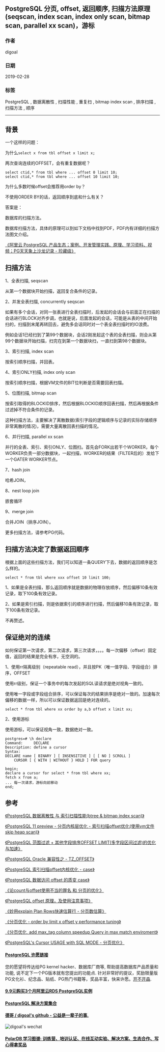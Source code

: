 ## PostgreSQL 分页, offset, 返回顺序, 扫描方法原理(seqscan, index scan, index only scan, bitmap scan, parallel xx scan)，游标  
                                                                 
### 作者                                                                 
digoal                                                                 
                                                                 
### 日期                                                                 
2019-02-28                                                               
                                                                 
### 标签                                                                 
PostgreSQL , 数据离散性 , 扫描性能 , 重复扫 , bitmap index scan , 排序扫描 , 扫描方法 , 顺序        
                                                                 
----                                                                 
                                                                 
## 背景    
一个这样的问题：  
  
为什么```select x from tbl offset x limit x;```  
  
两次查询连续的OFFSET，会有重复数据呢？  
  
```  
select ctid,* from tbl where ... offset 0 limit 10;  
select ctid,* from tbl where ... offset 10 limit 10;  
```  
  
为什么多数时候offset会推荐用order by？  
  
不使用ORDER BY的话，返回顺序到底和什么有关？  
  
答案是：  
  
数据库的扫描方法。  
  
数据库扫描方法，具体的原理可以到如下文档中找到PDF，PDF内有详细的扫描方法图文介绍。  
  
[《阿里云 PostgreSQL 产品生态；案例、开发管理实践、原理、学习资料、视频；PG天天象上沙龙记录 - 珍藏级》](../201801/20180121_01.md)    
  
## 扫描方法  
  
1、全表扫描, seqscan  
  
从第一个数据块开始扫描，返回复合条件的记录。  
  
2、并发全表扫描, concurrently seqscan  
  
如果有多个会话，对同一张表进行全表扫描时，后发起的会话会与前面正在扫描的会话进行BLOCK对齐步调，也就是说，后面发起的会话，可能是从表的中间开始扫的，扫描到末尾再转回去，避免多会话同时对一个表全表扫描时的IO浪费。  
  
例如会话1已经扫到了第99个数据块，会话2刚发起这个表的全表扫描，则会从第99个数据块开始扫描，扫完在到第一个数据块扫，一直扫到第98个数据块。  
  
3、索引扫描, index scan  
  
按索引顺序扫描，并回表。  
  
4、索引ONLY扫描, index only scan  
  
按索引顺序扫描，根据VM文件的BIT位判断是否需要回表扫描。  
  
5、位图扫描, bitmap scan  
  
按索引取得的BLOCKID排序，然后根据BLOCKID顺序回表扫描，然后再根据条件过滤掉不符合条件的记录。  
  
这种扫描方法，主要解决了离散数据(索引字段的逻辑顺序与记录的实际存储顺序非常离散的情况)，需要大量离散回表扫描的情况。  
  
6、并行扫描, parallel xx scan  
  
并行的全表、索引、索引ONLY、位图扫。首先会FORK出若干个WORKER，每个WORKER负责一部分数据块，一起扫描，WORKER的结果（FILTER后的）发给下一个GATER WORKER节点。  
  
7、hash join  
  
哈希JOIN，  
  
8、nest loop join  
  
嵌套循环  
  
9、merge join  
  
合并JOIN（排序JOIN）。  
  
更多扫描方法，请参考PG代码。  
  
## 扫描方法决定了数据返回顺序  
根据上面的这些扫描方法，我们可以知道一条QUERY下去，数据的返回顺序是怎么样的。  
  
```  
select * from tbl where xxx offset 10 limit 100;  
```  
  
1、如果是全表扫描，那么返回顺序就是数据的物理存放顺序，然后偏移10条有效记录，取下100条有效记录。  
  
2、如果是索引扫描，则是依据索引的顺序进行扫描，然后偏移10条有效记录，取下100条有效记录。  
  
不再赘述。  
  
## 保证绝对的连续  
如何保证第一次请求，第二次请求，第三次请求，。。。每一次偏移（offset）固定值，返回的结果是完全有序，无空洞的。  
  
1、使用rr隔离级别（repeatable read），并且按PK（唯一值字段、字段组合）排序，OFFSET  
  
使用rr级别，保证一个事务中的每次发起的SQL读请求是绝对视角一致的。  
  
使用唯一字段或字段组合排序，可以保证每次的结果排序是绝对一致的。加速每次偏移的数据一样，所以可以保证数据返回是绝对连续的。  
  
```  
select * from tbl where xx order by a,b offset x limit xx;  
```  
  
2、使用游标  
  
使用游标，可以保证视角一致，数据绝对一致。  
  
```  
postgres=# \h declare  
Command:     DECLARE  
Description: define a cursor  
Syntax:  
DECLARE name [ BINARY ] [ INSENSITIVE ] [ [ NO ] SCROLL ]  
    CURSOR [ { WITH | WITHOUT } HOLD ] FOR query  
```  
  
```  
begin;  
declare a cursor for select * from tbl where xx;  
fetch x from a;  
... 每一次请求，游标向前移动    
end;  
```  
  
## 参考  
[《PostgreSQL 数据离散性 与 索引扫描性能(btree & bitmap index scan)》](../201804/20180402_01.md)  
  
[《PostgreSQL 11 preview - 分页内核层优化 - 索引扫描offset优化(使用vm文件skip heap scan)》](../201803/20180322_09.md)    
  
[《PostgreSQL 范围过滤 + 其他字段排序OFFSET LIMIT(多字段区间过滤)的优化与加速》](../201801/20180122_02.md)    
  
[《PostgreSQL Oracle 兼容性之 - TZ_OFFSET》](../201609/20160920_03.md)    
  
[《PostgreSQL 索引扫描offset内核优化 - case》](../201607/20160717_01.md)    
  
[《PostgreSQL 数据访问 offset 的质变 case》](../201607/20160715_02.md)    
  
[《论count与offset使用不当的罪名 和 分页的优化》](../201605/20160506_01.md)    
  
[《PostgreSQL offset 原理，及使用注意事项》](../201604/20160402_02.md)    
  
[《妙用explain Plan Rows快速估算行 - 分页数估算》](../201509/20150919_02.md)    
  
[《分页优化 - order by limit x offset y performance tuning》](../201402/20140211_01.md)    
  
[《分页优化, add max_tag column speedup Query in max match enviroment》](../201206/20120620_01.md)    
  
[《PostgreSQL's Cursor USAGE with SQL MODE - 分页优化》](../201102/20110216_02.md)    
  
  
  
  
  
  
  
  
  
  
  
  
  
  
  
  
  
  
  
  
  
  
  
  
  
  
  
  
  
  
  
  
  
  
  
  
  
  
  
  
  
  
  
  
  
  
  
  
  
  
  
  
  
  
  
  
  
  
  
  
  
  
  
  
  
  
  
  
  
  
#### [PostgreSQL 许愿链接](https://github.com/digoal/blog/issues/76 "269ac3d1c492e938c0191101c7238216")
您的愿望将传达给PG kernel hacker、数据库厂商等, 帮助提高数据库产品质量和功能, 说不定下一个PG版本就有您提出的功能点. 针对非常好的提议，奖励限量版PG文化衫、纪念品、贴纸、PG热门书籍等，奖品丰富，快来许愿。[开不开森](https://github.com/digoal/blog/issues/76 "269ac3d1c492e938c0191101c7238216").  
  
  
#### [9.9元购买3个月阿里云RDS PostgreSQL实例](https://www.aliyun.com/database/postgresqlactivity "57258f76c37864c6e6d23383d05714ea")
  
  
#### [PostgreSQL 解决方案集合](https://yq.aliyun.com/topic/118 "40cff096e9ed7122c512b35d8561d9c8")
  
  
#### [德哥 / digoal's github - 公益是一辈子的事.](https://github.com/digoal/blog/blob/master/README.md "22709685feb7cab07d30f30387f0a9ae")
  
  
![digoal's wechat](../pic/digoal_weixin.jpg "f7ad92eeba24523fd47a6e1a0e691b59")
  
  
#### [PolarDB 学习图谱: 训练营、培训认证、在线互动实验、解决方案、生态合作、写心得拿奖品](https://www.aliyun.com/database/openpolardb/activity "8642f60e04ed0c814bf9cb9677976bd4")
  
